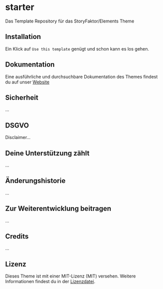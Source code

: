 # starter
Das Template Repository für das StoryFaktor/Elements Theme

## Installation

Ein Klick auf `Use this template` genügt und schon kann es los gehen. 

## Dokumentation

Eine ausführliche und durchsuchbare Dokumentation des Themes findest du auf unser [Website](https://storyfaktor.de/elements/)

## Sicherheit

…

## DSGVO

Disclaimer…

## Deine Unterstützung zählt

…

## Änderungshistorie

…

## Zur Weiterentwicklung beitragen

…

## Credits

…

## Lizenz

Dieses Theme ist mit einer MIT-Lizenz (MIT) versehen. Weitere Informationen findest du in der [Lizenzdatei](LICENSE.txt).
